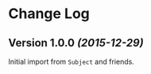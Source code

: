 Change Log
==========

Version 1.0.0 *(2015-12-29)*
----------------------------

Initial import from `Subject` and friends.
